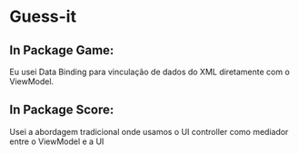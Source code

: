 # Guess-it

## In Package Game:

Eu usei Data Binding para vinculação de dados do XML diretamente com o ViewModel.

## In Package Score:

Usei a abordagem tradicional onde usamos o UI controller como mediador entre o ViewModel e a UI
